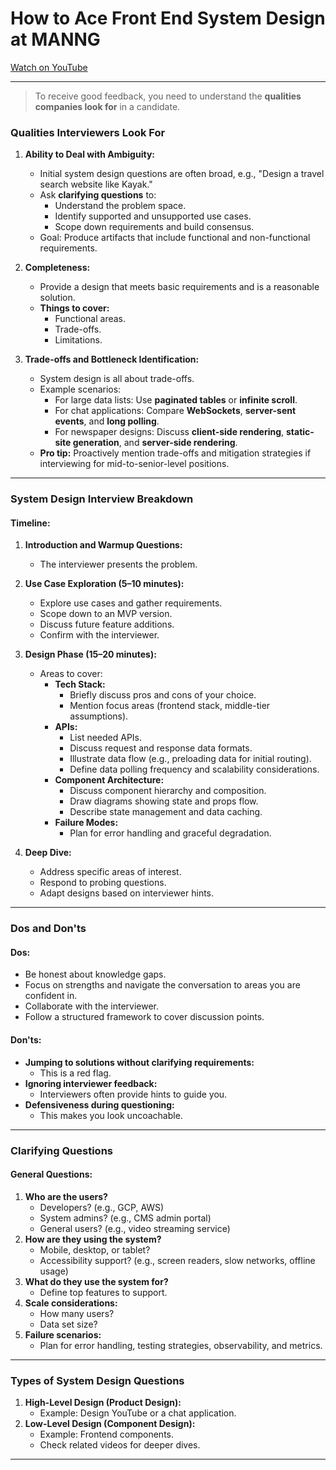 # How to Ace Front End System Design at MANNG


[Watch on YouTube](https://www.youtube.com/watch?v=4_DcDjPK6R8)

---

  > To receive good feedback, you need to understand the **qualities companies look for** in a candidate.

### **Qualities Interviewers Look For**

1. **Ability to Deal with Ambiguity:**
   - Initial system design questions are often broad, e.g., "Design a travel search website like Kayak."
   - Ask **clarifying questions** to:
     - Understand the problem space.
     - Identify supported and unsupported use cases.
     - Scope down requirements and build consensus.
   - Goal: Produce artifacts that include functional and non-functional requirements.

2. **Completeness:**
   - Provide a design that meets basic requirements and is a reasonable solution.
   - **Things to cover:**
     - Functional areas.
     - Trade-offs.
     - Limitations.

3. **Trade-offs and Bottleneck Identification:**
   - System design is all about trade-offs.
   - Example scenarios:
     - For large data lists: Use **paginated tables** or **infinite scroll**.
     - For chat applications: Compare **WebSockets**, **server-sent events**, and **long polling**.
     - For newspaper designs: Discuss **client-side rendering**, **static-site generation**, and **server-side rendering**.
   - **Pro tip:** Proactively mention trade-offs and mitigation strategies if interviewing for mid-to-senior-level positions.

---

### **System Design Interview Breakdown**

#### **Timeline:**
1. **Introduction and Warmup Questions:**
   - The interviewer presents the problem.

2. **Use Case Exploration (5–10 minutes):**
   - Explore use cases and gather requirements.
   - Scope down to an MVP version.
   - Discuss future feature additions.
   - Confirm with the interviewer.

3. **Design Phase (15–20 minutes):**
   - Areas to cover:
     - **Tech Stack:**
       - Briefly discuss pros and cons of your choice.
       - Mention focus areas (frontend stack, middle-tier assumptions).
     - **APIs:**
       - List needed APIs.
       - Discuss request and response data formats.
       - Illustrate data flow (e.g., preloading data for initial routing).
       - Define data polling frequency and scalability considerations.
     - **Component Architecture:**
       - Discuss component hierarchy and composition.
       - Draw diagrams showing state and props flow.
       - Describe state management and data caching.
     - **Failure Modes:**
       - Plan for error handling and graceful degradation.

4. **Deep Dive:**
   - Address specific areas of interest.
   - Respond to probing questions.
   - Adapt designs based on interviewer hints.

---

### **Dos and Don'ts**

#### **Dos:**
- Be honest about knowledge gaps.
- Focus on strengths and navigate the conversation to areas you are confident in.
- Collaborate with the interviewer.
- Follow a structured framework to cover discussion points.

#### **Don'ts:**
- **Jumping to solutions without clarifying requirements:**
  - This is a red flag.
- **Ignoring interviewer feedback:**
  - Interviewers often provide hints to guide you.
- **Defensiveness during questioning:**
  - This makes you look uncoachable.

---

### **Clarifying Questions**

#### **General Questions:**
1. **Who are the users?**
   - Developers? (e.g., GCP, AWS)
   - System admins? (e.g., CMS admin portal)
   - General users? (e.g., video streaming service)
2. **How are they using the system?**
   - Mobile, desktop, or tablet?
   - Accessibility support? (e.g., screen readers, slow networks, offline usage)
3. **What do they use the system for?**
   - Define top features to support.
4. **Scale considerations:**
   - How many users?
   - Data set size?
5. **Failure scenarios:**
   - Plan for error handling, testing strategies, observability, and metrics.

---

### **Types of System Design Questions**

1. **High-Level Design (Product Design):**
   - Example: Design YouTube or a chat application.
2. **Low-Level Design (Component Design):**
   - Example: Frontend components.
   - Check related videos for deeper dives.

---

